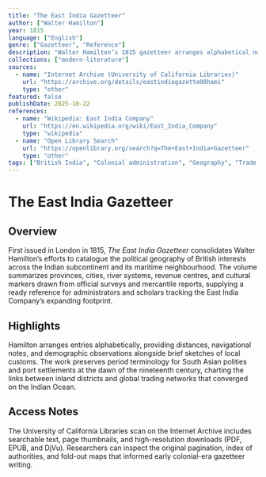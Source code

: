 ```yaml
---
title: "The East India Gazetteer"
author: ["Walter Hamilton"]
year: 1815
language: ["English"]
genre: ["Gazetteer", "Reference"]
description: "Walter Hamilton’s 1815 gazetteer arranges alphabetical notices on British India’s provinces, towns, and trade routes, summarising distances, revenues, and local observations drawn from East India Company surveys for administrative use."
collections: ["modern-literature"]
sources:
  - name: "Internet Archive (University of California Libraries)"
    url: "https://archive.org/details/eastindiagazette00hami"
    type: "other"
featured: false
publishDate: 2025-10-22
references:
  - name: "Wikipedia: East India Company"
    url: "https://en.wikipedia.org/wiki/East_India_Company"
    type: "wikipedia"
  - name: "Open Library Search"
    url: "https://openlibrary.org/search?q=The+East+India+Gazetteer"
    type: "other"
tags: ["British India", "Colonial administration", "Geography", "Trade and commerce", "Reference work", "Public domain"]
---
```


# The East India Gazetteer

## Overview
First issued in London in 1815, *The East India Gazetteer* consolidates Walter Hamilton’s efforts to catalogue the political geography of British interests across the Indian subcontinent and its maritime neighbourhood. The volume summarizes provinces, cities, river systems, revenue centres, and cultural markers drawn from official surveys and mercantile reports, supplying a ready reference for administrators and scholars tracking the East India Company’s expanding footprint.

## Highlights
Hamilton arranges entries alphabetically, providing distances, navigational notes, and demographic observations alongside brief sketches of local customs. The work preserves period terminology for South Asian polities and port settlements at the dawn of the nineteenth century, charting the links between inland districts and global trading networks that converged on the Indian Ocean.

## Access Notes
The University of California Libraries scan on the Internet Archive includes searchable text, page thumbnails, and high-resolution downloads (PDF, EPUB, and DjVu). Researchers can inspect the original pagination, index of authorities, and fold-out maps that informed early colonial-era gazetteer writing.
